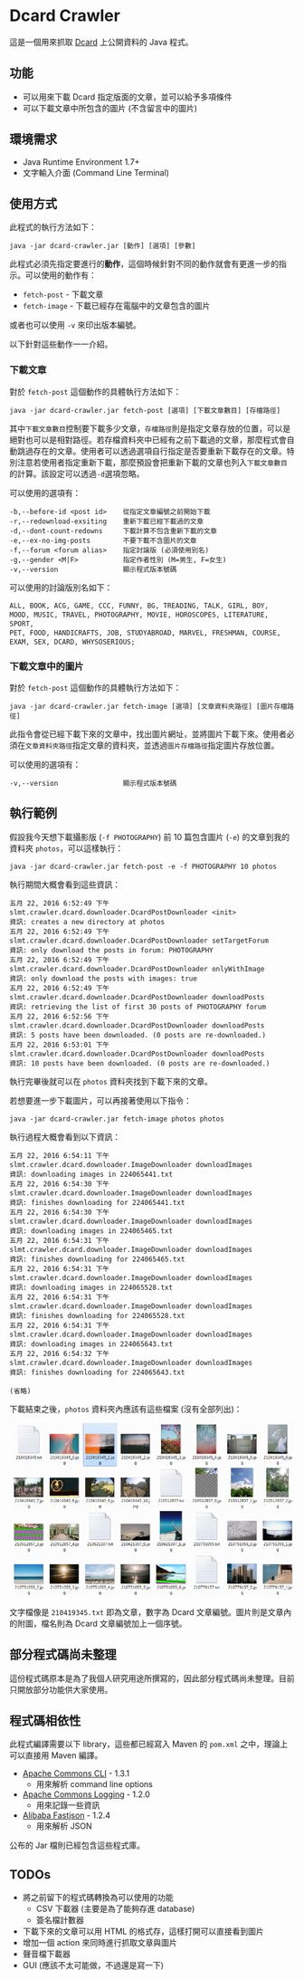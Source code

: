 # Dcard Crawler

這是一個用來抓取 [Dcard][1] 上公開資料的 Java 程式。

## 功能

- 可以用來下載 Dcard 指定版面的文章，並可以給予多項條件
- 可以下載文章中所包含的圖片 (不含留言中的圖片)

## 環境需求

- Java Runtime Environment 1.7+
- 文字輸入介面 (Command Line Terminal)

## 使用方式

此程式的執行方法如下：

```
java -jar dcard-crawler.jar [動作] [選項] [參數]
```

此程式必須先指定要進行的**動作**，這個時候針對不同的動作就會有更進一步的指示。可以使用的動作有：
- `fetch-post` - 下載文章
- `fetch-image` - 下載已經存在電腦中的文章包含的圖片

或者也可以使用 `-v` 來印出版本編號。

以下針對這些動作一一介紹。

### 下載文章

對於 `fetch-post` 這個動作的具體執行方法如下：

```
java -jar dcard-crawler.jar fetch-post [選項] [下載文章數目] [存檔路徑]
```

其中`下載文章數目`控制要下載多少文章，`存檔路徑`則是指定文章存放的位置，可以是絕對也可以是相對路徑。若存檔資料夾中已經有之前下載過的文章，那麼程式會自動跳過存在的文章。使用者可以透過選項自行指定是否要重新下載存在的文章。特別注意若使用者指定重新下載，那麼預設會把重新下載的文章也列入`下載文章數目`的計算。該設定可以透過`-d`選項忽略。

可以使用的選項有：

```
-b,--before-id <post id>    從指定文章編號之前開始下載
-r,--redownload-exsiting    重新下載已經下載過的文章
-d,--dont-count-redowns     下載計算不包含重新下載的文章
-e,--ex-no-img-posts        不要下載不含圖片的文章
-f,--forum <forum alias>    指定討論版 (必須使用別名)
-g,--gender <M|F>           指定作者性別 (M=男生, F=女生)
-v,--version                顯示程式版本號碼
```

可以使用的討論版別名如下：

```
ALL, BOOK, ACG, GAME, CCC, FUNNY, BG, TREADING, TALK, GIRL, BOY,
MOOD, MUSIC, TRAVEL, PHOTOGRAPHY, MOVIE, HOROSCOPES, LITERATURE, SPORT,
PET, FOOD, HANDICRAFTS, JOB, STUDYABROAD, MARVEL, FRESHMAN, COURSE,
EXAM, SEX, DCARD, WHYSOSERIOUS;
```

### 下載文章中的圖片

對於 `fetch-post` 這個動作的具體執行方法如下：

```
java -jar dcard-crawler.jar fetch-image [選項] [文章資料夾路徑] [圖片存檔路徑]
```

此指令會從已經下載下來的文章中，找出圖片網址，並將圖片下載下來。使用者必須在`文章資料夾路徑`指定文章的資料夾，並透過`圖片存檔路徑`指定圖片存放位置。

可以使用的選項有：

```
-v,--version                顯示程式版本號碼
```

## 執行範例

假設我今天想下載攝影版 (`-f PHOTOGRAPHY`) 前 10 篇包含圖片 (`-e`) 的文章到我的資料夾 `photos`，可以這樣執行：

```
java -jar dcard-crawler.jar fetch-post -e -f PHOTOGRAPHY 10 photos
```

執行期間大概會看到這些資訊：

```
五月 22, 2016 6:52:49 下午 slmt.crawler.dcard.downloader.DcardPostDownloader <init>
資訊: creates a new directory at photos
五月 22, 2016 6:52:49 下午 slmt.crawler.dcard.downloader.DcardPostDownloader setTargetForum
資訊: only download the posts in forum: PHOTOGRAPHY
五月 22, 2016 6:52:49 下午 slmt.crawler.dcard.downloader.DcardPostDownloader onlyWithImage
資訊: only download the posts with images: true
五月 22, 2016 6:52:49 下午 slmt.crawler.dcard.downloader.DcardPostDownloader downloadPosts
資訊: retrieving the list of first 30 posts of PHOTOGRAPHY forum
五月 22, 2016 6:52:56 下午 slmt.crawler.dcard.downloader.DcardPostDownloader downloadPosts
資訊: 5 posts have been downloaded. (0 posts are re-downloaded.)
五月 22, 2016 6:53:01 下午 slmt.crawler.dcard.downloader.DcardPostDownloader downloadPosts
資訊: 10 posts have been downloaded. (0 posts are re-downloaded.)
```

執行完畢後就可以在 `photos` 資料夾找到下載下來的文章。

若想要進一步下載圖片，可以再接著使用以下指令：

```
java -jar dcard-crawler.jar fetch-image photos photos
```

執行過程大概會看到以下資訊：

```
五月 22, 2016 6:54:11 下午 slmt.crawler.dcard.downloader.ImageDownloader downloadImages
資訊: downloading images in 224065441.txt
五月 22, 2016 6:54:30 下午 slmt.crawler.dcard.downloader.ImageDownloader downloadImages
資訊: finishes downloading for 224065441.txt
五月 22, 2016 6:54:30 下午 slmt.crawler.dcard.downloader.ImageDownloader downloadImages
資訊: downloading images in 224065465.txt
五月 22, 2016 6:54:31 下午 slmt.crawler.dcard.downloader.ImageDownloader downloadImages
資訊: finishes downloading for 224065465.txt
五月 22, 2016 6:54:31 下午 slmt.crawler.dcard.downloader.ImageDownloader downloadImages
資訊: downloading images in 224065528.txt
五月 22, 2016 6:54:31 下午 slmt.crawler.dcard.downloader.ImageDownloader downloadImages
資訊: finishes downloading for 224065528.txt
五月 22, 2016 6:54:31 下午 slmt.crawler.dcard.downloader.ImageDownloader downloadImages
資訊: downloading images in 224065643.txt
五月 22, 2016 6:54:32 下午 slmt.crawler.dcard.downloader.ImageDownloader downloadImages
資訊: finishes downloading for 224065643.txt

(省略)
```

下載結束之後，`photos` 資料夾內應該有這些檔案 (沒有全部列出)：

![IMAGE ALT TEXT HERE](example.png)

文字檔像是 `210419345.txt` 即為文章，數字為 Dcard 文章編號。圖片則是文章內的附圖，檔名則為 Dcard 文章編號加上一個序號。

## 部分程式碼尚未整理

這份程式碼原本是為了我個人研究用途所撰寫的，因此部分程式碼尚未整理。目前只開放部分功能供大家使用。

## 程式碼相依性

此程式編譯需要以下 library，這些都已經寫入 Maven 的 `pom.xml` 之中，理論上可以直接用 Maven 編譯。

- [Apache Commons CLI][2] - 1.3.1
  - 用來解析 command line options
- [Apache Commons Logging][3] - 1.2.0
  - 用來記錄一些資訊
- [Alibaba Fastjson][4] - 1.2.4
  - 用來解析 JSON

公布的 Jar 檔則已經包含這些程式庫。

## TODOs

- 將之前留下的程式碼轉換為可以使用的功能
  - CSV 下載器 (主要是為了能夠存進 database)
  - 簽名檔計數器
- 下載下來的文章可以用 HTML 的格式存，這樣打開可以直接看到圖片
- 增加一個 action 來同時進行抓取文章與圖片
- 聲音檔下載器
- GUI (應該不太可能做，不過還是寫一下)

[1]: https://www.dcard.tw/
[2]: https://commons.apache.org/proper/commons-cli/
[3]: https://commons.apache.org/proper/commons-logging/
[4]: https://github.com/alibaba/fastjson
